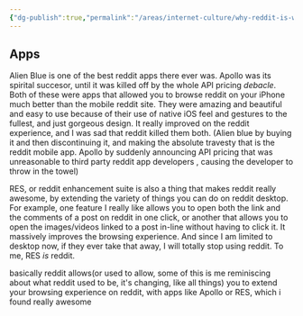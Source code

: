 ```yaml
---
{"dg-publish":true,"permalink":"/areas/internet-culture/why-reddit-is-was-my-favourite-social-media/"}
---
```


## Apps
Alien Blue is one of the best reddit apps there ever was. Apollo was its spirital succesor, until it was killed off by the whole API pricing _debacle_. Both of these were apps that allowed you to browse reddit on your iPhone much better than the mobile reddit site. They were amazing and beautiful and easy to use because of their use of native iOS feel and gestures to the fullest, and just gorgeous design. It really improved on the reddit experience, and I was sad that reddit killed them both. (Alien blue by buying it and then discontinuing it, and making the absolute travesty that is the reddit mobile app. Apollo by suddenly announcing API pricing that was unreasonable to third party reddit app developers , causing the developer to throw in the towel)

RES, or reddit enhancement suite is also a thing that makes reddit really awesome, by extending the variety of things you can do on reddit desktop. For example, one feature I really like allows you to open both the link and the comments of a post on  reddit in one click, or another that allows you to open the images/videos linked to a post in-line without having to click it. It massively improves the browsing experience. And since I am limited to desktop now, if they ever take that away, I will totally stop using reddit. To me, RES _is_ reddit. 

basically reddit allows(or used to allow, some of this is me reminiscing about what reddit used to be, it's changing, like all things) you to extend your browsing experience on reddit, with apps like Apollo or RES, which i found really awesome